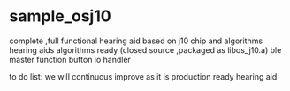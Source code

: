 # sample_osj10
complete ,full functional hearing aid based on j10 chip and algorithms
hearing aids algorithms ready (closed source ,packaged as libos_j10.a)
ble master function 
button io handler


to do list:
we will continuous improve as it is production ready hearing aid  